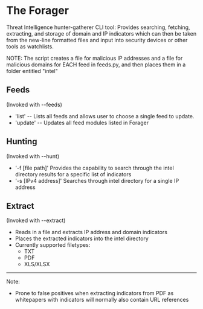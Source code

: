 The Forager
============

Threat Intelligence hunter-gatherer CLI tool: Provides searching, fetching, extracting, and storage of domain and IP indicators which can then be taken from the new-line formatted files and input into security devices or other tools as watchlists.

NOTE:
The script creates a file for malicious IP addresses and a file for malicious domains for EACH feed in feeds.py, and then places them in a folder entitled "intel" 


Feeds
--------

(Invoked with --feeds)

* 'list' -- Lists all feeds and allows user to choose a single feed to update. 
* 'update' -- Updates all feed modules listed in Forager

Hunting 
---------

(Invoked with --hunt)

* '-f [file path]' Provides the capability to search through the intel directory results for a specific list of indicators
* '-s [IPv4 address]' Searches through intel directory for a single IP address

Extract
--------

(Invoked with --extract)

* Reads in a file and extracts IP address and domain indicators
* Places the extracted indicators into the intel directory 
* Currently supported filetypes:
  * TXT
  * PDF
  * XLS/XLSX

_____

Note:
* Prone to false positives when extracting indicators from PDF as whitepapers with indicators will normally also contain URL references 
